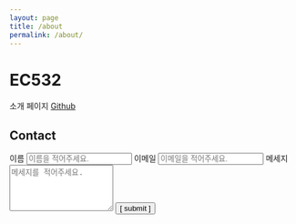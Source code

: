 ```yaml
---
layout: page
title: /about
permalink: /about/
---
```


# EC532

소개 페이지
[Github](https://github.com/Kyung-Douhyun)

## Contact

<form>
    <text>이름</text>
        <input type="text" id="name" name="name" placeholder="이름을 적어주세요." autocomplete="off">
    <text>이메일</text>
        <input type="text" id="email" name="email" placeholder="이메일을 적어주세요." autocomplete="off">
    <text>메세지</text>
        <textarea rows="5" id="message" name="message" placeholder="메세지를 적어주세요." autocomplete="off"></textarea>
    <input type="submit" value="[ submit ]">
</form>
